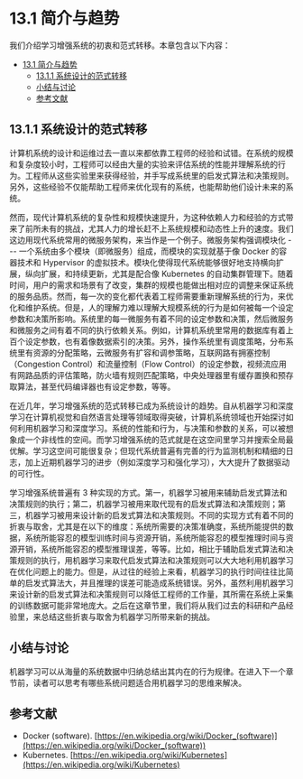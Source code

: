 <!--Copyright © Microsoft Corporation. All rights reserved.
  适用于[License](https://github.com/microsoft/AI-System/blob/main/LICENSE)版权许可-->

# 13.1 简介与趋势

我们介绍学习增强系统的初衷和范式转移。本章包含以下内容：

- [13.1 简介与趋势](#131-简介与趋势)
  - [13.1.1 系统设计的范式转移](#1311-系统设计的范式转移)
  - [小结与讨论](#小结与讨论)
  - [参考文献](#参考文献)

## 13.1.1 系统设计的范式转移

计算机系统的设计和运维过去一直以来都依靠工程师的经验和试错。在系统的规模和复杂度较小时，工程师可以经由大量的实验来评估系统的性能并理解系统的行为。工程师从这些实验里来获得经验，并手写成系统里的启发式算法和决策规则。另外，这些经验不仅能帮助工程师来优化现有的系统，也能帮助他们设计未来的系统。

然而，现代计算机系统的复杂性和规模快速提升，为这种依赖人力和经验的方式带来了前所未有的挑战，尤其人力的增长赶不上系统规模和动态性上升的速度。我们这边用现代系统常用的微服务架构，来当作是一个例子。微服务架构强调模块化 --- 一个系统由多个模块（即微服务）组成，而模块的实现就基于像 Docker 的容器技术和 Hypervisor 的虚拟技术。模块化使得现代系统能够很好地支持横向扩展，纵向扩展，和持续更新，尤其是配合像 Kubernetes 的自动集群管理下。随着时间，用户的需求和场景有了改变，集群的规模也能做出相对应的调整来保证系统的服务品质。然而，每一次的变化都代表着工程师需要重新理解系统的行为，来优化和维护系统。但是，人的理解力难以理解大规模系统的行为是如何被每一个设定参数和决策所影响。系统里的每一微服务有着不同的设定参数和决策，然后微服务和微服务之间有着不同的执行依赖关系。例如，计算机系统里常用的数据库有着上百个设定参数，也有着像数据索引的决策。另外，操作系统里有调度策略，分布系统里有资源的分配策略，云微服务有扩容和调参策略，互联网路有拥塞控制（Congestion Control）和流量控制（Flow Control）的设定参数，视频流应用有网路品质的评估策略，防火墙有规则匹配策略，中央处理器里有缓存置换和预存取算法，甚至代码编译器也有设定参数，等等。

在近几年，学习增强系统的范式转移已成为系统设计的趋势。自从机器学习和深度学习在计算机视觉和自然语言处理等领域取得突破，计算机系统领域也开始探讨如何利用机器学习和深度学习。系统的性能和行为，与决策和参数的关系，可以被想象成一个非线性的空间。而学习增强系统的范式就是在这空间里学习并搜索全局最优解。学习这空间可能很复杂；但现代系统普遍有完善的行为监测机制和精细的日志，加上近期机器学习的进步（例如深度学习和强化学习），大大提升了数据驱动的可行性。

学习增强系统普遍有 3 种实现的方式。第一，机器学习被用来辅助启发式算法和决策规则的执行；第二，机器学习被用来取代现有的启发式算法和决策规则；第三，机器学习被用来设计新的启发式算法和决策规则。不同的实现方式有着不同的折衷与取舍，尤其是在以下的维度：系统所需要的决策准确度，系统所能提供的数据，系统所能容忍的模型训练时间与资源开销，系统所能容忍的模型推理时间与资源开销，系统所能容忍的模型推理误差，等等。比如，相比于辅助启发式算法和决策规则的执行，用机器学习来取代启发式算法和决策规则可以大大地利用机器学习在优化问题上的能力。但是，从过往的经验上来看，机器学习的执行时间往往比简单的启发式算法大，并且推理的误差可能造成系统错误。另外，虽然利用机器学习来设计新的启发式算法和决策规则可以降低工程师的工作量，其所需在系统上采集的训练数据可能非常地庞大。之后在这章节里，我们将从我们过去的科研和产品经验里，来总结这些折衷与取舍为机器学习所带来新的挑战。

## 小结与讨论

机器学习可以从海量的系统数据中归纳总结出其内在的行为规律。在进入下一个章节前，读者可以思考有哪些系统问题适合用机器学习的思维来解决。

## 参考文献

- Docker (software). [https://en.wikipedia.org/wiki/Docker_(software)](https://en.wikipedia.org/wiki/Docker_(software))
- Kubernetes. [https://en.wikipedia.org/wiki/Kubernetes](https://en.wikipedia.org/wiki/Kubernetes)
